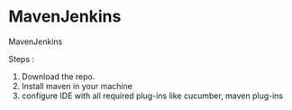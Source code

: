 # MavenJenkins
MavenJenkins

Steps :

1. Download the repo.
2. Install maven in your machine
3. configure IDE with all required plug-ins like cucumber, maven plug-ins
